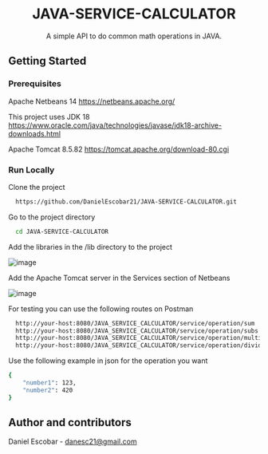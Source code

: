 <div align="center">
  <h1>JAVA-SERVICE-CALCULATOR</h1>  
  <p>
    A simple API to do common math operations in JAVA.
  </p>
</div>

<!-- Getting Started -->
## Getting Started

<!-- Prerequisites -->
### Prerequisites

Apache Netbeans 14
https://netbeans.apache.org/

This project uses JDK 18
https://www.oracle.com/java/technologies/javase/jdk18-archive-downloads.html

Apache Tomcat 8.5.82
https://tomcat.apache.org/download-80.cgi

<!-- Run Locally -->
### Run Locally

Clone the project

```bash
  https://github.com/DanielEscobar21/JAVA-SERVICE-CALCULATOR.git
```

Go to the project directory

```bash
  cd JAVA-SERVICE-CALCULATOR
```
Add the libraries in the /lib directory to the project

![image](https://user-images.githubusercontent.com/70600889/187324688-c75500f8-4b67-470b-8b67-141b8c869666.png)

Add the Apache Tomcat server in the Services section of Netbeans

![image](https://user-images.githubusercontent.com/70600889/187322615-7fa43e68-cd58-40c7-994f-8f270b07decf.png)

For testing you can use the following routes on Postman
```bash
  http://your-host:8080/JAVA_SERVICE_CALCULATOR/service/operation/sum  --for Sum
  http://your-host:8080/JAVA_SERVICE_CALCULATOR/service/operation/subs  --for Subtract
  http://your-host:8080/JAVA_SERVICE_CALCULATOR/service/operation/multiply  --for Multiply
  http://your-host:8080/JAVA_SERVICE_CALCULATOR/service/operation/divide  --for Divide
```
Use the following example in json for the operation you want
```bash
{
    "number1": 123,
    "number2": 420
}
```

<!-- Contact -->
## Author and contributors 

Daniel Escobar - danesc21@gmail.com
